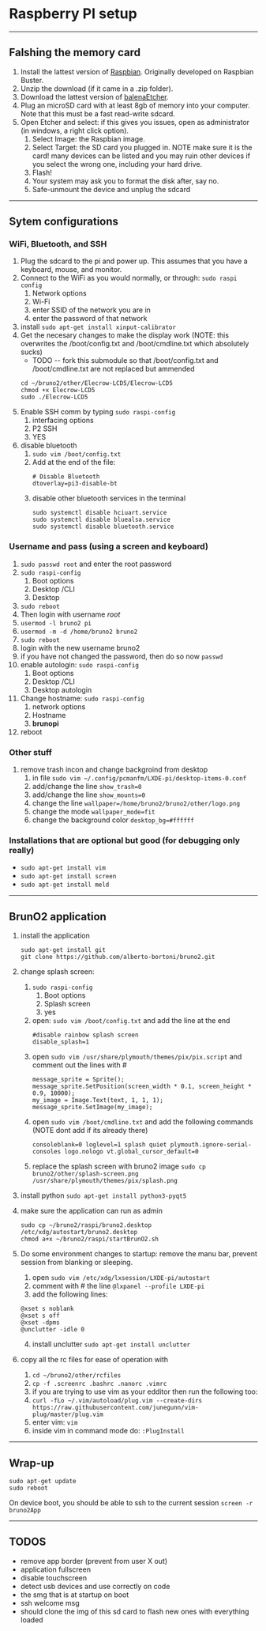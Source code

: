 # Raspberry PI setup
---
## Falshing the memory card
1. Install the lattest version of [Raspbian](https://www.raspberrypi.org/downloads/raspbian/). Originally developed on Raspbian Buster.
2. Unzip the download (if it came in a .zip folder).
3. Download the lattest version of [balenaEtcher]().
4. Plug an microSD card with at least 8gb of memory into your computer. Note that this must be a fast read-write sdcard.
5. Open Etcher and select: if this gives you issues, open as administrator (in windows, a right click option).
	1. Select Image: the Raspbian image.
	2. Select Target: the SD card you plugged in. NOTE make sure it is the card! many devices can be listed and you may ruin other devices if you select the wrong one, including your hard drive.
	3. Flash!
	4. Your system may ask you to format the disk after, say no.
	5. Safe-unmount the device and unplug the sdcard


---
## Sytem configurations
### WiFi, Bluetooth, and SSH
1. Plug the sdcard to the pi and power up. This assumes that you have a keyboard, mouse, and monitor.
2. Connect to the WiFi as you would normally, or through: `sudo raspi config`
	1. Network options
	2. Wi-Fi
	3. enter SSID of the network you are in
	4. enter the password of that network
3. install `sudo apt-get install xinput-calibrator`
4. Get the necesary changes to make the display work (NOTE: this overwrites the /boot/config.txt and /boot/cmdline.txt which absolutely sucks)
	- TODO -- fork this submodule so that /boot/config.txt and /boot/cmdline.txt are not replaced but ammended
	```console
	cd ~/bruno2/other/Elecrow-LCD5/Elecrow-LCD5
	chmod +x Elecrow-LCD5
	sudo ./Elecrow-LCD5
	```
4. Enable SSH comm by typing `sudo raspi-config`
	1. interfacing options
	2. P2 SSH
	3. YES
5. disable bluetooth
	1. `sudo vim /boot/config.txt`
	2. Add at the end of the file:
		```console
		# Disable Bluetooth
		dtoverlay=pi3-disable-bt
		```
	3. disable other bluetooth services in the terminal
		```console
		sudo systemctl disable hciuart.service
		sudo systemctl disable bluealsa.service
		sudo systemctl disable bluetooth.service
		```

### Username and pass (using a screen and keyboard)
1. `sudo passwd root` and enter the root password
2. `sudo raspi-config`
	1. Boot options
	2. Desktop /CLI
	3. Desktop
3. `sudo reboot`
4. Then login with username *root*
5. `usermod -l bruno2 pi`
6. `usermod -m -d /home/bruno2 bruno2`
7. `sudo reboot`
8. login with the new username bruno2
9. if you have not changed the password, then do so now `passwd`
10. enable autologin: `sudo raspi-config`
	1. Boot options
	2. Desktop /CLI
	3. Desktop autologin
11. Change hostname: `sudo raspi-config`
	1. network options
	2. Hostname
	3. **brunopi**
12. reboot

### Other stuff
1. remove trash incon and change backgroind from desktop
	1. in file `sudo vim ~/.config/pcmanfm/LXDE-pi/desktop-items-0.conf`
	2. add/change the line `show_trash=0`
	3. add/change the line `show_mounts=0`
	4. change the line `wallpaper=/home/bruno2/bruno2/other/logo.png`
	5. change the mode `wallpaper_mode=fit`
	6. change the background color `desktop_bg=#ffffff`


### Installations that are optional but good (for debugging only really)
- `sudo apt-get install vim`
- `sudo apt-get install screen`
- `sudo apt-get install meld`

---
## BrunO2 application
1. install the application
	```console
	sudo apt-get install git
	git clone https://github.com/alberto-bortoni/bruno2.git
	```
2. change splash screen:
	1. `sudo raspi-config`
		1. Boot options
		2. Splash screen
		3. yes
	2. open: `sudo vim /boot/config.txt` and add the line at the end
		```console
		#disable rainbow splash screen
		disable_splash=1
		```
	3. open `sudo vim /usr/share/plymouth/themes/pix/pix.script` and comment out the lines with #
		```console
		message_sprite = Sprite();
		message_sprite.SetPosition(screen_width * 0.1, screen_height * 0.9, 10000);
		my_image = Image.Text(text, 1, 1, 1);
    	message_sprite.SetImage(my_image);
		```
	4. open `sudo vim /boot/cmdline.txt` and add the following commands (NOTE dont add if its already there)
		```console
		consoleblank=0 loglevel=1 splash quiet plymouth.ignore-serial-consoles logo.nologo vt.global_cursor_default=0
		```
	5. replace the splash screen with bruno2 image `sudo cp bruno2/other/splash-screen.png /usr/share/plymouth/themes/pix/splash.png`

3. install python `sudo apt-get install python3-pyqt5`
4. make sure the application can run as admin
	```console
	sudo cp ~/bruno2/raspi/bruno2.desktop /etc/xdg/autostart/bruno2.desktop
	chmod a+x ~/bruno2/raspi/startBrunO2.sh
	```
5. Do some environment changes to startup: remove the manu bar, prevent session from blanking or sleeping.
	1. open `sudo vim /etc/xdg/lxsession/LXDE-pi/autostart`
	2. comment with # the line `@lxpanel --profile LXDE-pi`
	3. add the following lines:
	```console
	@xset s noblank
	@xset s off
	@xset -dpms
	@unclutter -idle 0
	```
	4. install unclutter `sudo apt-get install unclutter`
6. copy all the rc files for ease of operation with
	1. `cd ~/bruno2/other/rcfiles`
	3. `cp -f .screenrc .bashrc .nanorc .vimrc`
	4. if you are trying to use vim as your edditor then run the following too:
	5. `curl -fLo ~/.vim/autoload/plug.vim --create-dirs https://raw.githubusercontent.com/junegunn/vim-plug/master/plug.vim`
	6. enter vim: `vim`
	7. inside vim in command mode do: `:PlugInstall`



---
## Wrap-up

```console
sudo apt-get update
sudo reboot
```

On device boot, you should be able to ssh to the current session `screen -r bruno2App`


---
## TODOS
- remove app border (prevent from user X out)
- application fullscreen
- disable touchscreen
- detect usb devices and use correctly on code
- the smg that is at startup on boot
- ssh welcome msg
- should clone the img of this sd card to flash new ones with everything loaded